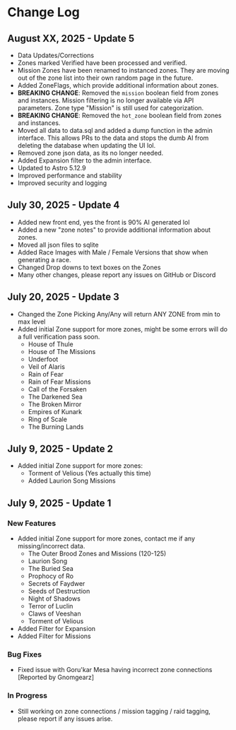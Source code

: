 # Change Log

## August XX, 2025 - Update 5
- Data Updates/Corrections
- Zones marked Verified have been processed and verified.
- Mission Zones have been renamed to instanced zones. They are moving out of the zone list into their own random page in the future.
- Added ZoneFlags, which provide additional information about zones.
- **BREAKING CHANGE**: Removed the `mission` boolean field from zones and instances. Mission filtering is no longer available via API parameters. Zone type "Mission" is still used for categorization.
- **BREAKING CHANGE**: Removed the `hot_zone` boolean field from zones and instances.
- Moved all data to data.sql and added a dump function in the admin interface. This allows PRs to the data and stops the dumb AI from deleting the database when updating the UI lol.
- Removed zone json data, as its no longer needed.
- Added Expansion filter to the admin interface.
- Updated to Astro 5.12.9
- Improved performance and stability
- Improved security and logging

## July 30, 2025 - Update 4
- Added new front end, yes the front is 90% AI generated lol
- Added a new "zone notes" to provide additional information about zones.
- Moved all json files to sqlite
- Added Race Images with Male / Female Versions that show when generating a race.
- Changed Drop downs to text boxes on the Zones
- Many other changes, please report any issues on GitHub or Discord

## July 20, 2025 - Update 3
- Changed the Zone Picking Any/Any will return ANY ZONE from min to max level
- Added initial Zone support for more zones, might be some errors will do a full verification pass soon.
  - House of Thule
  - House of The Missions
  - Underfoot
  - Veil of Alaris
  - Rain of Fear
  - Rain of Fear Missions
  - Call of the Forsaken
  - The Darkened Sea
  - The Broken Mirror
  - Empires of Kunark
  - Ring of Scale
  - The Burning Lands

## July 9, 2025 - Update 2
- Added initial Zone support for more zones:
  - Torment of Velious (Yes actually this time)
  - Added Laurion Song Missions

## July 9, 2025 - Update 1
### New Features
- Added initial Zone support for more zones, contact me if any missing/incorrect data.
  - The Outer Brood Zones and Missions (120-125)
  - Laurion Song
  - The Buried Sea
  - Prophocy of Ro
  - Secrets of Faydwer
  - Seeds of Destruction
  - Night of Shadows
  - Terror of Luclin
  - Claws of Veeshan
  - Torment of Velious
- Added Filter for Expansion
- Added Filter for Missions

### Bug Fixes
- Fixed issue with Goru'kar Mesa having incorrect zone connections [Reported by Gnomgearz]

### In Progress
- Still working on zone connections / mission tagging / raid tagging, please report if any issues arise.
